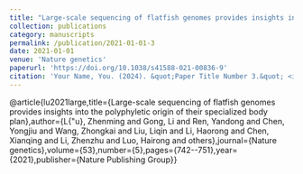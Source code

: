 ```yaml
---
title: "Large-scale sequencing of flatfish genomes provides insights into the polyphyletic origin of their specialized body plan"
collection: publications
category: manuscripts
permalink: /publication/2021-01-01-3
date: 2021-01-01
venue: 'Nature genetics'
paperurl: 'https://doi.org/10.1038/s41588-021-00836-9'
citation: 'Your Name, You. (2024). &quot;Paper Title Number 3.&quot; <i>GitHub Journal of Bugs</i>. 1(3).'
---
```


@article{lu2021large,title={Large-scale sequencing of flatfish genomes provides insights into the polyphyletic origin of their specialized body plan},author={L{\"u}, Zhenming and Gong, Li and Ren, Yandong and Chen, Yongjiu and Wang, Zhongkai and Liu, Liqin and Li, Haorong and Chen, Xianqing and Li, Zhenzhu and Luo, Hairong and others},journal={Nature genetics},volume={53},number={5},pages={742--751},year={2021},publisher={Nature Publishing Group}}

